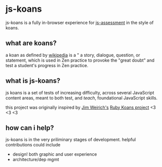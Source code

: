 # js-koans

js-koans is a fully in-browser experience for [js-assessment](https://github.com/rmurphey/js-assessment)
in the style of koans.

## what are koans?

a koan as defined by [wikipedia](http://en.wikipedia.org/wiki/K%C5%8Dan)
is a " a story, dialogue, question, or statement, which is used in Zen
practice to provoke the "great doubt" and test a student's progress in
Zen practice.

## what is js-koans?

js koans is a set of tests of increasing difficulty, across several
JavaScript content areas, meant to both test, and *teach*, foundational
JavaScript skills.

this project was originally inspired by [Jim Weirich's](http://en.wikipedia.org/wiki/Jim_Weirich)
[Ruby Koans project](https://github.com/neo/ruby_koans) <3 <3 <3

## how can i help?

js-koans is in the very priliminary stages of development. helpful
contributions could include

- design! both graphic and user experience
- architecture/dep mgmt


